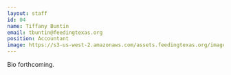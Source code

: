 ```yaml
---
layout: staff
id: 04
name: Tiffany Buntin
email: tbuntin@feedingtexas.org
position: Accountant
image: https://s3-us-west-2.amazonaws.com/assets.feedingtexas.org/images/staff/tiffany-buntin.JPG
---
```

Bio forthcoming.
